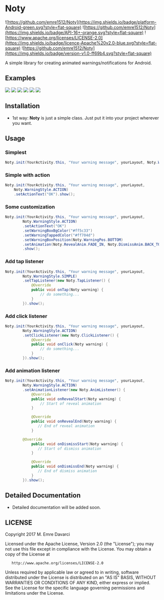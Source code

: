 # Noty

![https://github.com/emre1512/Noty](https://img.shields.io/badge/platform-Android-green.svg?style=flat-square)
![https://github.com/emre1512/Noty](https://img.shields.io/badge/API-16+-orange.svg?style=flat-square)
![https://www.apache.org/licenses/LICENSE-2.0](https://img.shields.io/badge/licence-Apache%20v2.0-blue.svg?style=flat-square)
![https://github.com/emre1512/Noty](https://img.shields.io/badge/version-v1.0-ff69b4.svg?style=flat-square)

A simple library for creating animated warnings/notifications for Android.

## Examples

![](https://media.giphy.com/media/3og0ISeKMdFB8yFgd2/giphy.gif) ![](https://media.giphy.com/media/xUA7aP21RJInulbwHu/giphy.gif) ![](https://media.giphy.com/media/3og0Iyzt3OMbrZq920/giphy.gif)
![](https://media.giphy.com/media/3og0IEROGpv8Y8t1GU/giphy.gif) ![](https://media.giphy.com/media/xUA7aMFBW9TTLnZELm/giphy.gif) 
![](https://media.giphy.com/media/xUA7bk4Qp1eVzGohB6/giphy.gif)

## Installation

- 1st way: **Noty** is just a simple class. Just put it into your project wherever you want. 

## Usage

### Simplest

```java
Noty.init(YourActivity.this, "Your warning message", yourLayout, Noty.WarningStyle.SIMPLE).show();
```

### Simple with action

```java
Noty.init(YourActivity.this, "Your warning message", yourLayout, 
	Noty.WarningStyle.ACTION)
	.setActionText("OK").show();
```

### Some customization

```java
Noty.init(YourActivity.this, "Your warning message", yourLayout,
        Noty.WarningStyle.ACTION)
        .setActionText("OK")
        .setWarningBoxBgColor("#ff5c33")
        .setWarningTappedColor("#ff704d")
        .setWarningBoxPosition(Noty.WarningPos.BOTTOM)
        .setAnimation(Noty.RevealAnim.FADE_IN, Noty.DismissAnim.BACK_TO_BOTTOM, 400,400)
        .show();     	
```

### Add tap listener

```java
Noty.init(YourActivity.this, "Your warning message", yourLayout,
        Noty.WarningStyle.SIMPLE)
        .setTapListener(new Noty.TapListener() {
            @Override
            public void onTap(Noty warning) {
                // do something...
            }
        }).show();
```

### Add click listener

```java
Noty.init(YourActivity.this, "Your warning message", yourLayout,
        Noty.WarningStyle.ACTION)
        .setClickListener(new Noty.ClickListener() {
            @Override
            public void onClick(Noty warning) {
                // do something...
            }
        }).show();
```

### Add animation listener

```java
Noty.init(YourActivity.this, "Your warning message", yourLayout,
        Noty.WarningStyle.ACTION)
        .setAnimationListener(new Noty.AnimListener() {
            @Override
            public void onRevealStart(Noty warning) {
                // Start of reveal animation
            }

            @Override
            public void onRevealEnd(Noty warning) {
               // End of reveal animation
            }

	    @Override
            public void onDismissStart(Noty warning) {
               // Start of dismiss animation
            }

            @Override
            public void onDismissEnd(Noty warning) {
               // End of dismiss animation
            }
        }).show();
```

## Detailed Documentation

- Detailed documentation will be added soon.

## LICENSE

Copyright 2017 M. Emre Davarci

   Licensed under the Apache License, Version 2.0 (the "License");
   you may not use this file except in compliance with the License.
   You may obtain a copy of the License at

       http://www.apache.org/licenses/LICENSE-2.0

   Unless required by applicable law or agreed to in writing, software
   distributed under the License is distributed on an "AS IS" BASIS,
   WITHOUT WARRANTIES OR CONDITIONS OF ANY KIND, either express or implied.
   See the License for the specific language governing permissions and
   limitations under the License.
